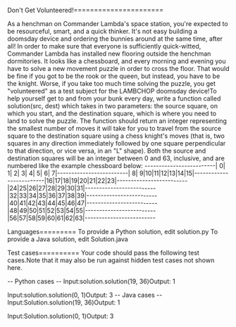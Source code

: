 Don't Get Volunteered!======================

As a henchman on Commander Lambda's space station, you're expected to be resourceful, smart, and a quick thinker. It's not easy building a doomsday device and ordering the bunnies around at the same time, after all! In order to make sure that everyone is sufficiently quick-witted, Commander Lambda has installed new flooring outside the henchman dormitories. It looks like a chessboard, and every morning and evening you have to solve a new movement puzzle in order to cross the floor. That would be fine if you got to be the rook or the queen, but instead, you have to be the knight. Worse, if you take too much time solving the puzzle, you get "volunteered" as a test subject for the LAMBCHOP doomsday device!To help yourself get to and from your bunk every day, write a function called solution(src, dest) which takes in two parameters: the source square, on which you start, and the destination square, which is where you need to land to solve the puzzle.  The function should return an integer representing the smallest number of moves it will take for you to travel from the source square to the destination square using a chess knight's moves (that is, two squares in any direction immediately followed by one square perpendicular to that direction, or vice versa, in an "L" shape).  Both the source and destination squares will be an integer between 0 and 63, inclusive, and are numbered like the example chessboard below:
-------------------------| 0| 1| 2| 3| 4| 5| 6| 7|-------------------------| 8| 9|10|11|12|13|14|15|-------------------------|16|17|18|19|20|21|22|23|-------------------------|24|25|26|27|28|29|30|31|-------------------------|32|33|34|35|36|37|38|39|-------------------------|40|41|42|43|44|45|46|47|-------------------------|48|49|50|51|52|53|54|55|-------------------------|56|57|58|59|60|61|62|63|-------------------------

Languages=========
To provide a Python solution, edit solution.py
To provide a Java solution, edit Solution.java

Test cases==========
Your code should pass the following test cases.Note that it may also be run against hidden test cases not shown here.

-- Python cases --
Input:solution.solution(19, 36)Output:    1

Input:solution.solution(0, 1)Output:    3
-- Java cases --
Input:Solution.solution(19, 36)Output:    1

Input:Solution.solution(0, 1)Output:    3